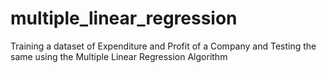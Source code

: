 # multiple_linear_regression
Training a dataset of Expenditure and Profit of a Company and Testing the same using the Multiple Linear Regression Algorithm
